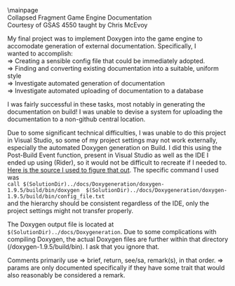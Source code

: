 \mainpage <br>
Collapsed Fragment Game Engine Documentation <br>
Courtesy of GSAS 4550 taught by Chris McEvoy

My final project was to implement Doxygen into the game engine to <br>
accomodate generation of external documentation. Specifically, I  <br>
wanted to accomplish: <br>
=> Creating a sensible config file that could be immediately adopted. <br>
=> Finding and converting existing documentation into a suitable, uniform style <br>
=> Investigate automated generation of documentation <br>
=> Investigate automated uploading of documentation to a database <br>

I was fairly successful in these tasks, most notably in generating the documentation on build!
I was unable to devise a system for uploading the documentation to a non-github central location.

Due to some significant technical difficulties, I was unable to do this project in Visual Studio, so some of my project settings may not work externally, especially the automated Doxygen generation on Build.
I did this using the Post-Build Event function, present in Visual Studio as well as the IDE I ended up using (Rider), so it would not be difficult to recreate if I needed to.
[Here is the source I used to figure that out](https://learn.microsoft.com/en-us/visualstudio/ide/how-to-specify-build-events-csharp?view=vs-2022).
The specific command I used was <br>`call $(SolutionDir)../docs/Doxygeneration/doxygen-1.9.5/build/bin/doxygen  $(SolutionDir)../docs/Doxygeneration/doxygen-1.9.5/build/bin/config_file.txt`<br>
and the hierarchy should be consistent regardless of the IDE, only the project settings might not transfer properly.

The Doxygen output file is located at `$(SolutionDir)../docs/Doxygeneration`. Due to some complications with compiling Doxygen, the actual Doxygen files are further within that directory (/doxygen-1.9.5/build/bin). I ask that you ignore that.

Comments primarily use
=> brief, return, see/sa, remark(s), in that order.
=> params are only documented specifically if they have some trait that would also reasonably be considered a remark.



